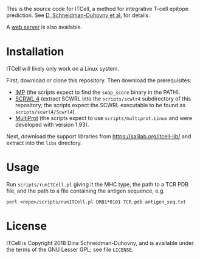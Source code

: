 This is the source code for ITCell, a method for integrative T-cell epitope
prediction.
See [D. Schneidman-Duhovny et al.](https://doi.org/10.1101/415661) for details.

A [web server](https://salilab.org/itcell/) is also available.

# Installation

ITCell will likely only work on a Linux system.

First, download or clone this repository. Then download the prerequisites:

 - [IMP](https://integrativemodeling.org/) (the scripts expect to find the
   `soap_score` binary in the PATH).
 - [SCRWL 4](http://dunbrack.fccc.edu/scwrl4/) (extract SCWRL into the
   `scripts/scwlr4` subdirectory of this repository; the scripts expect the
   SCWRL executable to be found as `scripts/scwrl4/Scwrl4`).
 - [MultiProt](http://bioinfo3d.cs.tau.ac.il/MultiProt/) (the scripts expect
   to use `scripts/multiprot.Linux` and were developed with version 1.93).

Next, download the support libraries from
<a href="https://salilab.org/itcell-lib/">https://salilab.org/itcell-lib/</a>
and extract into the `libs` directory.

# Usage

Run `scripts/runITCell.pl` giving it the MHC type, the path to a TCR PDB
file, and the path to a file containing the antigen sequence, e.g.

    perl <repo>/scripts/runITCell.pl DRB1*0101 TCR.pdb antigen_seq.txt

# License

ITCell is Copyright 2018 Dina Schneidman-Duhovny, and is available under the
terms of the GNU Lesser GPL; see file `LICENSE`.
